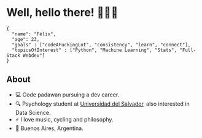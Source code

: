 
# Well, hello there! 👋👋👋
```
{
  "name": "Félix",
  "age": 23,
  "goals" : ["codeAFuckingLot", "consistency", "learn", "connect"],
  "topicsOfInterest" : ["Python", "Machine Learning", "Stats", "Full-Stack Webdev"]
}
```

## About

- 💻 Code padawan pursuing a dev career. 
- 🔍 Psychology student at [Universidad del Salvador], also interested in Data Science.
- ⚡  I love music, cycling and philosophy. 
- 📍 Buenos Aires, Argentina. 

[Universidad del Salvador]: http://www.usal.edu.ar/
